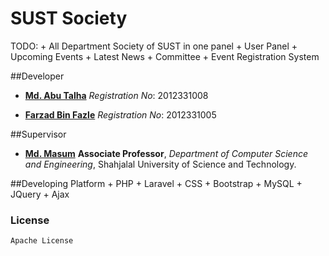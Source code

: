 
# SUST Society

TODO:
        + All Department Society of SUST in one panel
		+ User Panel
		+ Upcoming Events
		+ Latest News
	    + Committee
	    + Event Registration System


##Developer

* **[Md. Abu Talha](https://github.com/talha08)**
*Registration No*: 2012331008

* **[Farzad Bin Fazle](https://github.com/revegon)**
*Registration No*: 2012331005


##Supervisor

* **[Md. Masum](https://github.com/)**
**Associate Professor**, *Department of Computer Science and Engineering*, Shahjalal University of Science and Technology.


##Developing Platform
    + PHP
    + Laravel
    + CSS
    + Bootstrap
    + MySQL
    + JQuery
    + Ajax


### License
 	Apache License


